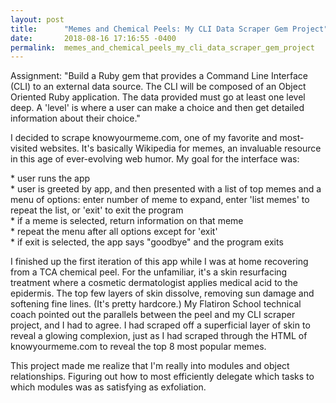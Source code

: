 ```yaml
---
layout: post
title:      "Memes and Chemical Peels: My CLI Data Scraper Gem Project"
date:       2018-08-16 17:16:55 -0400
permalink:  memes_and_chemical_peels_my_cli_data_scraper_gem_project
---
```



<p>Assignment: "Build a Ruby gem that provides a Command Line Interface (CLI) to an external data source. The CLI will be composed of an Object Oriented Ruby application. The data provided must go at least one level deep. A 'level' is where a user can make a choice and then get detailed information about their choice."

<p>I decided to scrape knowyourmeme.com, one of my favorite and most-visited websites. It's basically Wikipedia for memes, an invaluable resource in this age of ever-evolving web humor. My goal for the interface was:

<p>* user runs the app
<br>* user is greeted by app, and then presented with a list of top memes and a menu of options: enter number of meme to expand, enter 'list memes' to repeat the list, or 'exit' to exit the program
<br>* if a meme is selected, return information on that meme
<br>* repeat the menu after all options except for 'exit'
<br>* if exit is selected, the app says "goodbye" and the program exits

<p>I finished up the first iteration of this app while I was at home recovering from a TCA chemical peel. For the unfamiliar, it's a skin resurfacing treatment where a cosmetic dermatologist applies medical acid to the epidermis. The top few layers of skin dissolve, removing sun damage and softening fine lines. (It's pretty hardcore.) My Flatiron School technical coach pointed out the parallels between the peel and my CLI scraper project, and I had to agree. I had scraped off a superficial layer of skin to reveal a glowing complexion, just as I had scraped through the HTML of knowyourmeme.com to reveal the top 8 most popular memes.

<p>This project made me realize that I'm really into modules and object relationships. Figuring out how to most efficiently delegate which tasks to which modules was as satisfying as exfoliation.
